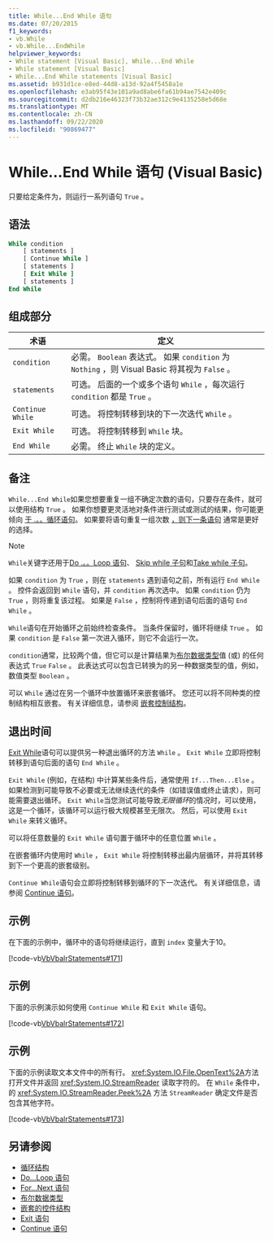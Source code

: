 ```yaml
---
title: While...End While 语句
ms.date: 07/20/2015
f1_keywords:
- vb.While
- vb.While...EndWhile
helpviewer_keywords:
- While statement [Visual Basic], While...End While
- While statement [Visual Basic]
- While...End While statements [Visual Basic]
ms.assetid: b931d1ce-e8ed-44d8-a13d-92a4f5458a1e
ms.openlocfilehash: e3ab95f43e101a9ad8abe6fa61b94ae7542e409c
ms.sourcegitcommit: d2db216e46323f73b32ae312c9e4135258e5d68e
ms.translationtype: MT
ms.contentlocale: zh-CN
ms.lasthandoff: 09/22/2020
ms.locfileid: "90869477"
---
```

# <a name="whileend-while-statement-visual-basic"></a>While...End While 语句 (Visual Basic)

只要给定条件为，则运行一系列语句 `True` 。  
  
## <a name="syntax"></a>语法  
  
```vb  
While condition  
    [ statements ]  
    [ Continue While ]  
    [ statements ]  
    [ Exit While ]  
    [ statements ]  
End While  
```  
  
## <a name="parts"></a>组成部分  
  
|术语|定义|  
|---|---|  
|`condition`|必需。 `Boolean` 表达式。 如果 `condition` 为 `Nothing` ，则 Visual Basic 将其视为 `False` 。|  
|`statements`|可选。 后面的一个或多个语句 `While` ，每次运行 `condition` 都是 `True` 。|  
|`Continue While`|可选。 将控制转移到块的下一次迭代 `While` 。|  
|`Exit While`|可选。 将控制转移到 `While` 块。|  
|`End While`|必需。 终止 `While` 块的定义。|  
  
## <a name="remarks"></a>备注  

 `While...End While`如果您想要重复一组不确定次数的语句，只要存在条件，就可以使用结构 `True` 。 如果你想要更灵活地对条件进行测试或测试的结果，你可能更倾向 [于 .。。循环语句](do-loop-statement.md)。 如果要将语句重复一组次数 [，则下一条语句](for-next-statement.md) 通常是更好的选择。  
  
> [!NOTE]
> `While`关键字还用于[Do .。。Loop 语句](do-loop-statement.md)、 [Skip while 子句](../queries/skip-while-clause.md)和[Take while 子句](../queries/take-while-clause.md)。  
  
 如果 `condition` 为 `True` ，则在 `statements` 遇到语句之前，所有运行 `End While` 。 控件会返回到 `While` 语句，并 `condition` 再次选中。 如果 `condition` 仍为 `True` ，则将重复该过程。 如果是 `False` ，控制将传递到语句后面的语句 `End While` 。  
  
 `While`语句在开始循环之前始终检查条件。 当条件保留时，循环将继续 `True` 。 如果 `condition` 是 `False` 第一次进入循环，则它不会运行一次。  
  
 `condition`通常，比较两个值，但它可以是计算结果为[布尔数据类型](../data-types/boolean-data-type.md)值 (或) 的任何表达式 `True` `False` 。 此表达式可以包含已转换为的另一种数据类型的值，例如，数值类型 `Boolean` 。  
  
 可以 `While` 通过在另一个循环中放置循环来嵌套循环。 您还可以将不同种类的控制结构相互嵌套。 有关详细信息，请参阅 [嵌套控制结构](../../programming-guide/language-features/control-flow/nested-control-structures.md)。  
  
## <a name="exit-while"></a>退出时间  

 [Exit While](exit-statement.md)语句可以提供另一种退出循环的方法 `While` 。 `Exit While` 立即将控制转移到语句后面的语句 `End While` 。  
  
 `Exit While` (例如，在结构) 中计算某些条件后，通常使用 `If...Then...Else` 。 如果检测到可能导致不必要或无法继续迭代的条件（如错误值或终止请求），则可能需要退出循环。 `Exit While`当您测试可能导致*无限循环*的情况时，可以使用，这是一个循环，该循环可以运行极大规模甚至无限次。 然后，可以使用 `Exit While` 来转义循环。  
  
 可以将任意数量的 `Exit While` 语句置于循环中的任意位置 `While` 。  
  
 在嵌套循环内使用时 `While` ， `Exit While` 将控制转移出最内层循环，并将其转移到下一个更高的嵌套级别。  
  
 `Continue While`语句会立即将控制转移到循环的下一次迭代。 有关详细信息，请参阅 [Continue 语句](continue-statement.md)。  
  
## <a name="example"></a>示例  

 在下面的示例中，循环中的语句将继续运行，直到 `index` 变量大于10。  
  
 [!code-vb[VbVbalrStatements#171](~/samples/snippets/visualbasic/VS_Snippets_VBCSharp/VbVbalrStatements/VB/class14.vb#171)]  
  
## <a name="example"></a>示例  

 下面的示例演示如何使用 `Continue While` 和 `Exit While` 语句。  
  
 [!code-vb[VbVbalrStatements#172](~/samples/snippets/visualbasic/VS_Snippets_VBCSharp/VbVbalrStatements/VB/class14.vb#172)]  
  
## <a name="example"></a>示例  

 下面的示例读取文本文件中的所有行。 <xref:System.IO.File.OpenText%2A>方法打开文件并返回 <xref:System.IO.StreamReader> 读取字符的。 在 `While` 条件中，的 <xref:System.IO.StreamReader.Peek%2A> 方法 `StreamReader` 确定文件是否包含其他字符。  
  
 [!code-vb[VbVbalrStatements#173](~/samples/snippets/visualbasic/VS_Snippets_VBCSharp/VbVbalrStatements/VB/class14.vb#173)]  
  
## <a name="see-also"></a>另请参阅

- [循环结构](../../programming-guide/language-features/control-flow/loop-structures.md)
- [Do...Loop 语句](do-loop-statement.md)
- [For...Next 语句](for-next-statement.md)
- [布尔数据类型](../data-types/boolean-data-type.md)
- [嵌套的控件结构](../../programming-guide/language-features/control-flow/nested-control-structures.md)
- [Exit 语句](exit-statement.md)
- [Continue 语句](continue-statement.md)
